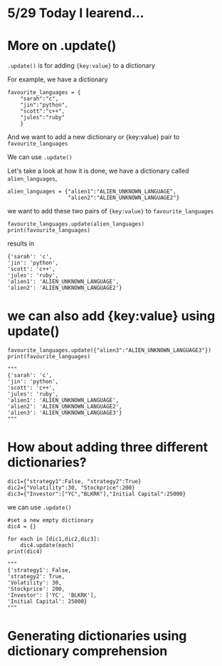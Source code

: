 # 5/29 Today I learend...

# More on .update()

```.update()``` is for adding ```{key:value}``` to a dictionary

For example, we have a dictionary
```
favourite_languages = {
    "sarah":"c",
    "jin":"python",
    "scott":"c++",
    "jules":"ruby"
    } 
```
And we want to add a new dictionary or {key:value} pair to ```favourite_languages```

We can use ```.update()```

Let's take a look at how it is done, we have a dictionary called ```alien_languages```,
```
alien_languages = {"alien1":"ALIEN_UNKNOWN_LANGUAGE",
                   "alien2":"ALIEN_UNKNOWN_LANGUAGE2"}
```
we want to add these two pairs of ```{key:value}``` to ```favourite_languages```
```
favourite_languages.update(alien_languages)
print(favourite_languages)
```
results in 
```
{'sarah': 'c', 
'jin': 'python', 
'scott': 'c++', 
'jules': 'ruby', 
'alien1': 'ALIEN_UNKNOWN_LANGUAGE', 
'alien2': 'ALIEN_UNKNOWN_LANGUAGE2'}
```

# we can also add {key:value} using update()
```
favourite_languages.update({"alien3":"ALIEN_UNKNOWN_LANGUAGE3"})
print(favourite_languages)

"""
{'sarah': 'c', 
'jin': 'python', 
'scott': 'c++', 
'jules': 'ruby', 
'alien1': 'ALIEN_UNKNOWN_LANGUAGE', 
'alien2': 'ALIEN_UNKNOWN_LANGUAGE2', 
'alien3': 'ALIEN_UNKNOWN_LANGUAGE3'}
"""

```

# How about adding three different dictionaries?
```
dic1={"strategy1":False, "strategy2":True}
dic2={"Volatility":30, "Stockprice":200}
dic3={"Investor":["YC","BLKRK"],"Initial Capital":25000}
```
we can use ```.update()```
```
#set a new empty dictionary
dic4 = {}

for each in [dic1,dic2,dic3]:
    dic4.update(each)
print(dic4)

"""
{'strategy1': False, 
'strategy2': True, 
'Volatility': 30, 
'Stockprice': 200, 
'Investor': ['YC', 'BLKRK'], 
'Initial Capital': 25000}
"""

```

# Generating dictionaries using dictionary comprehension
